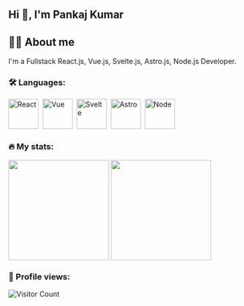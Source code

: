## Hi :wave:, I'm Pankaj Kumar

## :man_technologist: About me
I'm a Fullstack React.js, Vue.js, Svelte.js, Astro.js, Node.js Developer. 

### :hammer_and_wrench: Languages:
<div>
  <img src="https://cdn.jsdelivr.net/gh/devicons/devicon@latest/icons/react/react-original.svg" title="React.js" alt="React" width="60" height="60"/>&nbsp;
  <img src="https://cdn.jsdelivr.net/gh/devicons/devicon@latest/icons/vuejs/vuejs-original.svg" title="Vue.js" alt="Vue" width="60" height="60"/>&nbsp;
  <img src="https://cdn.jsdelivr.net/gh/devicons/devicon@latest/icons/svelte/svelte-original.svg" title="Svelte.js" alt="Svelte" width="60" height="60"/>&nbsp;
  <img src="https://cdn.jsdelivr.net/gh/devicons/devicon@latest/icons/astro/astro-original.svg" title="Astro.js" alt="Astro" width="60" height="60"/>&nbsp;
  <img src="https://cdn.jsdelivr.net/gh/devicons/devicon@latest/icons/nodejs/nodejs-original.svg" title="Node.js" alt="Node" width="60" height="60"/>&nbsp;
</div>

### :fire: My stats:
<div>
  <img height=200 align="center" src="https://github-readme-stats.vercel.app/api?username=pedropankaj" />
  <img height=200 align="center" src="https://github-readme-stats.vercel.app/api/top-langs?username=pedropankaj&layout=compact&langs_count=8&card_width=300" />
</div>

### :bust_in_silhouette: Profile views:
![Visitor Count](https://komarev.com/ghpvc/?username=pedropankaj&color=blue)
